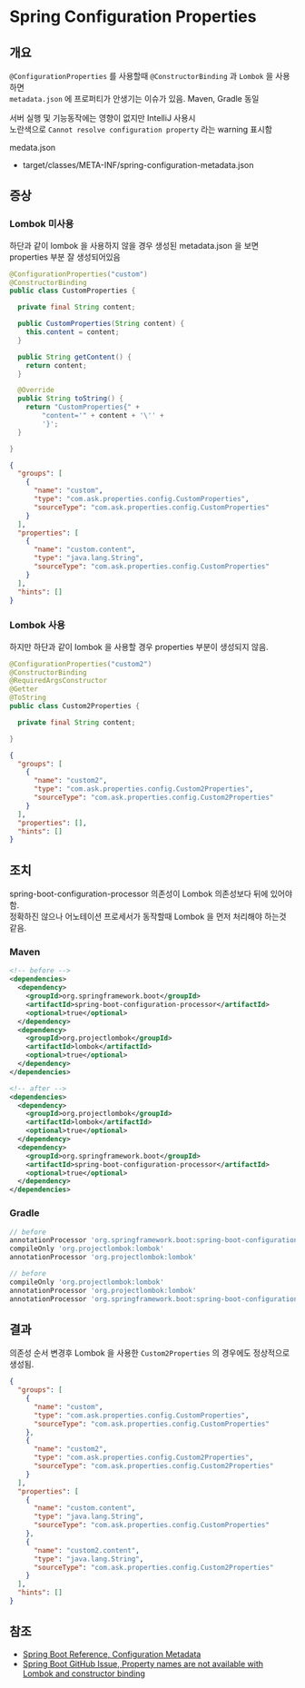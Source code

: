# Spring Configuration Properties

## 개요

`@ConfigurationProperties` 를 사용할때 `@ConstructorBinding` 과 `Lombok` 을 사용하면  
`metadata.json` 에 프로퍼티가 안생기는 이슈가 있음. Maven, Gradle 동일

서버 실행 및 기능동작에는 영향이 없지만 IntelliJ 사용시  
노란색으로 `Cannot resolve configuration property` 라는 warning 표시함

medata.json
- target/classes/META-INF/spring-configuration-metadata.json

## 증상

### Lombok 미사용

하단과 같이 lombok 을 사용하지 않을 경우 생성된 metadata.json 을 보면 properties 부분 잘 생성되어있음

```java
@ConfigurationProperties("custom")
@ConstructorBinding
public class CustomProperties {

  private final String content;

  public CustomProperties(String content) {
    this.content = content;
  }

  public String getContent() {
    return content;
  }

  @Override
  public String toString() {
    return "CustomProperties{" +
        "content='" + content + '\'' +
        '}';
  }

}
```

```json
{
  "groups": [
    {
      "name": "custom",
      "type": "com.ask.properties.config.CustomProperties",
      "sourceType": "com.ask.properties.config.CustomProperties"
    }
  ],
  "properties": [
    {
      "name": "custom.content",
      "type": "java.lang.String",
      "sourceType": "com.ask.properties.config.CustomProperties"
    }
  ],
  "hints": []
}
```

### Lombok 사용

하지만 하단과 같이 lombok 을 사용할 경우 properties 부분이 생성되지 않음.

```java
@ConfigurationProperties("custom2")
@ConstructorBinding
@RequiredArgsConstructor
@Getter
@ToString
public class Custom2Properties {

  private final String content;

}
```

```json
{
  "groups": [
    {
      "name": "custom2",
      "type": "com.ask.properties.config.Custom2Properties",
      "sourceType": "com.ask.properties.config.Custom2Properties"
    }
  ],
  "properties": [],
  "hints": []
}
```

## 조치

spring-boot-configuration-processor 의존성이 Lombok 의존성보다 뒤에 있어야함.  
정확하진 않으나 어노테이션 프로세서가 동작할때 Lombok 을 먼저 처리해야 하는것 같음.

### Maven

```xml
<!-- before -->
<dependencies>
  <dependency>
    <groupId>org.springframework.boot</groupId>
    <artifactId>spring-boot-configuration-processor</artifactId>
    <optional>true</optional>
  </dependency>
  <dependency>
    <groupId>org.projectlombok</groupId>
    <artifactId>lombok</artifactId>
    <optional>true</optional>
  </dependency>
</dependencies>

<!-- after -->
<dependencies>
  <dependency>
    <groupId>org.projectlombok</groupId>
    <artifactId>lombok</artifactId>
    <optional>true</optional>
  </dependency>
  <dependency>
    <groupId>org.springframework.boot</groupId>
    <artifactId>spring-boot-configuration-processor</artifactId>
    <optional>true</optional>
  </dependency>
</dependencies>
```

### Gradle

```groovy
// before
annotationProcessor 'org.springframework.boot:spring-boot-configuration-processor'
compileOnly 'org.projectlombok:lombok'
annotationProcessor 'org.projectlombok:lombok'

// before
compileOnly 'org.projectlombok:lombok'
annotationProcessor 'org.projectlombok:lombok'
annotationProcessor 'org.springframework.boot:spring-boot-configuration-processor'
```

## 결과

의존성 순서 변경후 Lombok 을 사용한 `Custom2Properties` 의 경우에도 정상적으로 생성됨.

```json
{
  "groups": [
    {
      "name": "custom",
      "type": "com.ask.properties.config.CustomProperties",
      "sourceType": "com.ask.properties.config.CustomProperties"
    },
    {
      "name": "custom2",
      "type": "com.ask.properties.config.Custom2Properties",
      "sourceType": "com.ask.properties.config.Custom2Properties"
    }
  ],
  "properties": [
    {
      "name": "custom.content",
      "type": "java.lang.String",
      "sourceType": "com.ask.properties.config.CustomProperties"
    },
    {
      "name": "custom2.content",
      "type": "java.lang.String",
      "sourceType": "com.ask.properties.config.Custom2Properties"
    }
  ],
  "hints": []
}
```

## 참조

- [Spring Boot Reference, Configuration Metadata
  ](https://docs.spring.io/spring-boot/docs/current/reference/html/configuration-metadata.html)
- [Spring Boot GitHub Issue, Property names are not available with Lombok and constructor binding](https://github.com/spring-projects/spring-boot/issues/18730)
